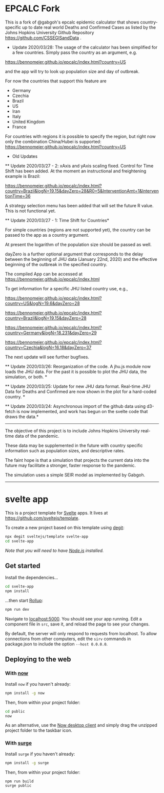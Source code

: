 # EPCALC Fork

This is a fork of @gabgoh's epcalc epidemic calculator that shows country-specific up to date real world Deaths and Confirmed Cases as listed by the Johns Hopkins University Github Repository https://github.com/CSSEGISandData .

* Update 2020/03/28: The usage of the calculator has been simplified for a few countries. Simply pass the country as an argument, e.g.

https://bennomeier.github.io/epcalc/index.html?country=US

and the app will try to look up population size and day of outbreak.

For now the countries that support this feature are

- Germany
- Czechia
- Brazil
- US
- Iran
- Italy
- United Kingdom
- France

For countries with regions it is possible to specify the region, but right now only the combination China/Hubei is supported:
https://bennomeier.github.io/epcalc/index.html?country=US




* Old Updates

** Update 2020/03/27 - 2: xAxis and yAxis scaling fixed. Control for Time Shift has been added.
At the moment an instructional and freightening example is Brazil:

https://bennomeier.github.io/epcalc/index.html?country=Brazil&logN=19.15&dayZero=28&R0=5&InterventionAmt=1&InterventionTime=36

A strategy selection menu has been added that will set the future R value. This is not functional yet. 



** Update 2020/03/27 - 1: Time Shift for Countries*

For simple countries (regions are not supported yet), the country can be passed to the app as a country argument.

At present the logarithm of the population size should be passed as well.

dayZero is a further optional argument that corresponds to the delay between the beginning of JHU data (January 22nd, 2020) and the effective beginning of the outbreak in the specified country.

The compiled App can be accessed at https://bennomeier.github.io/epcalc/index.html

To get information for a specific JHU listed country use, e.g.,

https://bennomeier.github.io/epcalc/index.html?country=US&logN=19.6&dayZero=28

https://bennomeier.github.io/epcalc/index.html?country=Brazil&logN=19.15&dayZero=28

https://bennomeier.github.io/epcalc/index.html?country=Germany&logN=18.231&dayZero=29

https://bennomeier.github.io/epcalc/index.html?country=Czechia&logN=16.18&dayZero=37

The next update will see further bugfixes.

** Update 2020/03/26: Reorganization of the code. A jhu.js module now loads the JHU data. For the past it is possible to plot the JHU data, the simulation, or both. *

** Update 2020/03/25: Update for new JHU data format. Real-time JHU Data for Deaths and Confirmed are now shown in the plot for a hard-coded country. *

** Update 2020/03/24: Asynchronous import of the github data using d3-fetch is now implemented, and work has begun on the svelte code that draws the data.*

---


The objective of this project is to include Johns Hopkins University real-time data of the pandemic.

These data may be supplemented in the future with country specific information such as population sizes, and descriptive rates.

The faint hope is that a simulation that projects the current data into the future may facilitate a stronger, faster response to the pandemic.

The simulation uses a simple SEIR model as implemented by Gabgoh.

---

# svelte app

This is a project template for [Svelte](https://svelte.dev) apps. It lives at https://github.com/sveltejs/template.

To create a new project based on this template using [degit](https://github.com/Rich-Harris/degit):

```bash
npx degit sveltejs/template svelte-app
cd svelte-app
```

*Note that you will need to have [Node.js](https://nodejs.org) installed.*


## Get started

Install the dependencies...

```bash
cd svelte-app
npm install
```

...then start [Rollup](https://rollupjs.org):

```bash
npm run dev
```

Navigate to [localhost:5000](http://localhost:5000). You should see your app running. Edit a component file in `src`, save it, and reload the page to see your changes.

By default, the server will only respond to requests from localhost. To allow connections from other computers, edit the `sirv` commands in package.json to include the option `--host 0.0.0.0`.


## Deploying to the web

### With [now](https://zeit.co/now)

Install `now` if you haven't already:

```bash
npm install -g now
```

Then, from within your project folder:

```bash
cd public
now
```

As an alternative, use the [Now desktop client](https://zeit.co/download) and simply drag the unzipped project folder to the taskbar icon.

### With [surge](https://surge.sh/)

Install `surge` if you haven't already:

```bash
npm install -g surge
```

Then, from within your project folder:

```bash
npm run build
surge public
```

